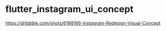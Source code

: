 # flutter_instagram_ui_concept
 https://dribbble.com/shots/6188166-Instagram-Redesign-Visual-Concept
